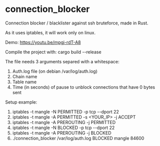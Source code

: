 # connection_blocker
Connection blocker / blacklister against ssh bruteforce, made in Rust.

As it uses iptables, it will work only on linux.

Demo: https://youtu.be/mpgj-rdT-A8

Compile the project with: cargo build --release

The file needs 3 arguments separed with a whitespace: 
  1) Auth.log file (on debian /var/log/auth.log)
  2) Chain name
  3) Table name
  4) Time (in seconds) of pause to unblock connections that have 0 bytes sent

Setup example:
  1) iptables -t mangle -N PERMITTED -p tcp --dport 22
  2) iptables -t mangle -A PERMITTED -s <YOUR_IP> -j ACCEPT
  3) iptables -t mangle -A PREROUTING -j PERMITTED
  4) iptables -t mangle -N BLOCKED -p tcp --dport 22
  5) iptables -t mangle -A PREROUTING -j BLOCKED
  6) ./connection_blocker /var/log/auth.log BLOCKED mangle 84600

